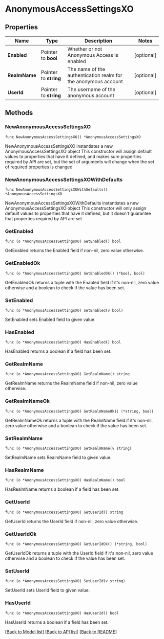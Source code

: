# AnonymousAccessSettingsXO

## Properties

Name | Type | Description | Notes
------------ | ------------- | ------------- | -------------
**Enabled** | Pointer to **bool** | Whether or not Anonymous Access is enabled | [optional] 
**RealmName** | Pointer to **string** | The name of the authentication realm for the anonymous account | [optional] 
**UserId** | Pointer to **string** | The username of the anonymous account | [optional] 

## Methods

### NewAnonymousAccessSettingsXO

`func NewAnonymousAccessSettingsXO() *AnonymousAccessSettingsXO`

NewAnonymousAccessSettingsXO instantiates a new AnonymousAccessSettingsXO object
This constructor will assign default values to properties that have it defined,
and makes sure properties required by API are set, but the set of arguments
will change when the set of required properties is changed

### NewAnonymousAccessSettingsXOWithDefaults

`func NewAnonymousAccessSettingsXOWithDefaults() *AnonymousAccessSettingsXO`

NewAnonymousAccessSettingsXOWithDefaults instantiates a new AnonymousAccessSettingsXO object
This constructor will only assign default values to properties that have it defined,
but it doesn't guarantee that properties required by API are set

### GetEnabled

`func (o *AnonymousAccessSettingsXO) GetEnabled() bool`

GetEnabled returns the Enabled field if non-nil, zero value otherwise.

### GetEnabledOk

`func (o *AnonymousAccessSettingsXO) GetEnabledOk() (*bool, bool)`

GetEnabledOk returns a tuple with the Enabled field if it's non-nil, zero value otherwise
and a boolean to check if the value has been set.

### SetEnabled

`func (o *AnonymousAccessSettingsXO) SetEnabled(v bool)`

SetEnabled sets Enabled field to given value.

### HasEnabled

`func (o *AnonymousAccessSettingsXO) HasEnabled() bool`

HasEnabled returns a boolean if a field has been set.

### GetRealmName

`func (o *AnonymousAccessSettingsXO) GetRealmName() string`

GetRealmName returns the RealmName field if non-nil, zero value otherwise.

### GetRealmNameOk

`func (o *AnonymousAccessSettingsXO) GetRealmNameOk() (*string, bool)`

GetRealmNameOk returns a tuple with the RealmName field if it's non-nil, zero value otherwise
and a boolean to check if the value has been set.

### SetRealmName

`func (o *AnonymousAccessSettingsXO) SetRealmName(v string)`

SetRealmName sets RealmName field to given value.

### HasRealmName

`func (o *AnonymousAccessSettingsXO) HasRealmName() bool`

HasRealmName returns a boolean if a field has been set.

### GetUserId

`func (o *AnonymousAccessSettingsXO) GetUserId() string`

GetUserId returns the UserId field if non-nil, zero value otherwise.

### GetUserIdOk

`func (o *AnonymousAccessSettingsXO) GetUserIdOk() (*string, bool)`

GetUserIdOk returns a tuple with the UserId field if it's non-nil, zero value otherwise
and a boolean to check if the value has been set.

### SetUserId

`func (o *AnonymousAccessSettingsXO) SetUserId(v string)`

SetUserId sets UserId field to given value.

### HasUserId

`func (o *AnonymousAccessSettingsXO) HasUserId() bool`

HasUserId returns a boolean if a field has been set.


[[Back to Model list]](../README.md#documentation-for-models) [[Back to API list]](../README.md#documentation-for-api-endpoints) [[Back to README]](../README.md)


